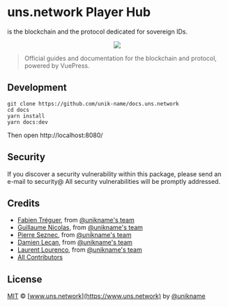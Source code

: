 # uns.network Player Hub

<brand name="uns"/> is the blockchain and the protocol dedicated for sovereign IDs.

<p align="center">
    <img src="uns-banner.png" />
</p>

> Official guides and documentation for the <brand name="uns"/> blockchain and protocol, powered by VuePress.

## Development

```
git clone https://github.com/unik-name/docs.uns.network
cd docs
yarn install
yarn docs:dev
```

Then open http://localhost:8080/

## Security

If you discover a security vulnerability within this package, please send an e-mail to security@<brand name="uns"/> All security vulnerabilities will be promptly addressed.

## Credits

- [Fabien Tréguer](https://github.com/ftreguer), from [@unikname's team](https://www.unikname.com)
- [Guillaume Nicolas](https://github.com/Nigui), from [@unikname's team](https://www.unikname.com)
- [Pierre Seznec](https://github.com/peterjah), from [@unikname's team](https://www.unikname.com)  
- [Damien Lecan](https://github.com/dlecan), from [@unikname's team](https://www.unikname.com)
- [Laurent Lourenco](https://www.linkedin.com/in/laurentlourenco/), from [@unikname's team](https://www.unikname.com)
- [All Contributors](../../../../contributors)

## License

[MIT](LICENSE) © [www.uns.network](https://www.uns.network) by [@unikname](https://www.unikname.com)
